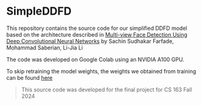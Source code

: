 # SimpleDDFD
This repository contains the source code for our simplified DDFD model based on the architecture described in [Multi-view Face Detection Using Deep Convolutional Neural Networks](https://arxiv.org/abs/1502.02766#) by Sachin Sudhakar Farfade, Mohammad Saberian, Li-Jia Li

The code was developed on Google Colab using an NVIDIA A100 GPU. 

To skip retraining the model weights, the weights we obtained from training can be found [here](https://drive.google.com/drive/folders/1la7Lqq77Dj1_gevpA46LINYXqSnqggms?usp=sharing)


> This source code was developed for the final project for CS 163 Fall 2024
> 
